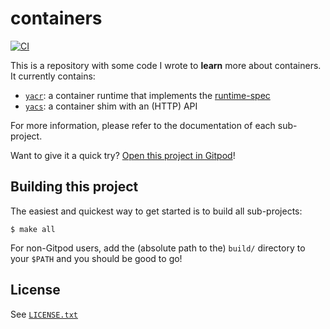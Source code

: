 # containers

[![CI](https://github.com/willdurand/containers/actions/workflows/ci.yml/badge.svg)](https://github.com/willdurand/containers/actions/workflows/ci.yml)

This is a repository with some code I wrote to **learn** more about containers. It currently contains:

- [`yacr`](./yacr/): a container runtime that implements the [runtime-spec][]
- [`yacs`](./yacs/): a container shim with an (HTTP) API

For more information, please refer to the documentation of each sub-project.

Want to give it a quick try? [Open this project in Gitpod](https://gitpod.io/#https://github.com/willdurand/containers)!

## Building this project

The easiest and quickest way to get started is to build all sub-projects:

```
$ make all
```

For non-Gitpod users, add the (absolute path to the) `build/` directory to your `$PATH` and you should be good to go!

## License

See [`LICENSE.txt`](./LICENSE.txt)

[runtime-spec]: https://github.com/opencontainers/runtime-spec
